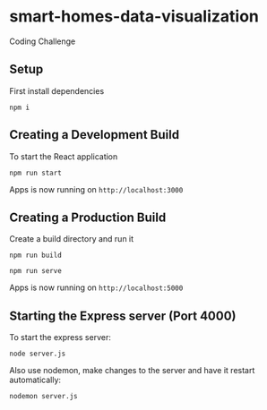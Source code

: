 # smart-homes-data-visualization

Coding Challenge

## Setup

First install dependencies

`npm i`

## Creating a Development Build

To start the React application

`npm run start`

Apps is now running on `http://localhost:3000`

## Creating a Production Build

Create a build directory and run it

`npm run build`

`npm run serve`

Apps is now running on `http://localhost:5000`

## Starting the Express server (Port 4000)

To start the express server:

`node server.js`

Also use nodemon, make changes to the server and have it restart automatically:

`nodemon server.js`
